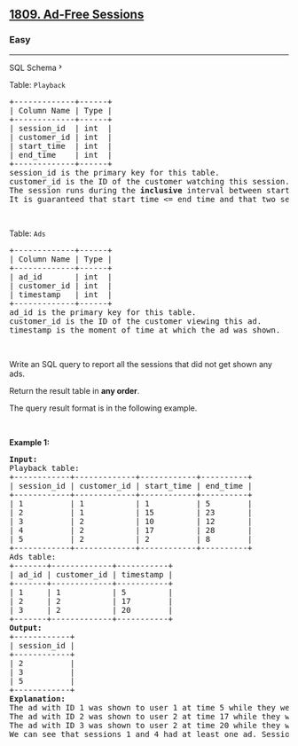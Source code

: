 <h2><a href="https://leetcode.com/problems/ad-free-sessions/">1809. Ad-Free Sessions</a></h2><h3>Easy</h3><hr><div class="sql-schema-wrapper__3VBi"><a class="sql-schema-link__3cEg">SQL Schema<svg viewBox="0 0 24 24" width="1em" height="1em" class="icon__1Md2"><path fill-rule="evenodd" d="M10 6L8.59 7.41 13.17 12l-4.58 4.59L10 18l6-6z"></path></svg></a></div><div><p>Table: <code>Playback</code></p>

<pre>+-------------+------+
| Column Name | Type |
+-------------+------+
| session_id  | int  |
| customer_id | int  |
| start_time  | int  |
| end_time    | int  |
+-------------+------+
session_id is the primary key for this table.
customer_id is the ID of the customer watching this session.
The session runs during the <strong>inclusive</strong> interval between start_time and end_time.
It is guaranteed that start_time &lt;= end_time and that two sessions for the same customer do not intersect.</pre>

<p>&nbsp;</p>

<p>Table: <code>Ads</code></p>

<pre>+-------------+------+
| Column Name | Type |
+-------------+------+
| ad_id       | int  |
| customer_id | int  |
| timestamp   | int  |
+-------------+------+
ad_id is the primary key for this table.
customer_id is the ID of the customer viewing this ad.
timestamp is the moment of time at which the ad was shown.
</pre>

<p>&nbsp;</p>

<p>Write an SQL query to report all the sessions that did not get shown any ads.</p>

<p>Return the result table in <strong>any order</strong>.</p>

<p>The query result format is in the following example.</p>

<p>&nbsp;</p>
<p><strong>Example 1:</strong></p>

<pre><strong>Input:</strong> 
Playback table:
+------------+-------------+------------+----------+
| session_id | customer_id | start_time | end_time |
+------------+-------------+------------+----------+
| 1          | 1           | 1          | 5        |
| 2          | 1           | 15         | 23       |
| 3          | 2           | 10         | 12       |
| 4          | 2           | 17         | 28       |
| 5          | 2           | 2          | 8        |
+------------+-------------+------------+----------+
Ads table:
+-------+-------------+-----------+
| ad_id | customer_id | timestamp |
+-------+-------------+-----------+
| 1     | 1           | 5         |
| 2     | 2           | 17        |
| 3     | 2           | 20        |
+-------+-------------+-----------+
<strong>Output:</strong> 
+------------+
| session_id |
+------------+
| 2          |
| 3          |
| 5          |
+------------+
<strong>Explanation:</strong> 
The ad with ID 1 was shown to user 1 at time 5 while they were in session 1.
The ad with ID 2 was shown to user 2 at time 17 while they were in session 4.
The ad with ID 3 was shown to user 2 at time 20 while they were in session 4.
We can see that sessions 1 and 4 had at least one ad. Sessions 2, 3, and 5 did not have any ads, so we return them.
</pre>
</div>